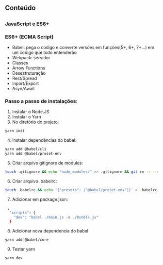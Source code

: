 ## 

## Conteúdo ##

## 

### JavaScript e ES6+ ###
### ES6+ (ECMA Script) ###

- Babel: pega o codigo e converte versões em funções(5+, 6+, 7+...) em um codigo que todo entenderão
- Webpack: servidor
- Classes
- Arrow Functions
- Desestruturação
- Rest/Spread
- Inport/Export
- Asyn/Await


### Passo a passo de instalações: ###
1. Instalar o Node.JS
2. Instalar o Yarn
3. No diretório do projeto:
```sh
yarn init
```
4. Instalar dependências do babel:
```sh
yarn add @babel/cli
yarn add @babel/preset-env
```
5. Criar arquivo gitignore de modulos:
```sh
touch .gitignore && echo "node_modules/" >> .gitignore && git rm -r --cached node_modules ; git status
```
6. Criar arquivo .babelrc:
```sh
touch .babelrc && echo '{"presets": ["@babel/preset-env"]}' > .babelrc
``` 
7. Adicionar em package.json: 
```sh
 ,
  "scripts": {
    "dev": "babel ./main.js -o ./bundle.js"
  } 
```
8. Adicionar nova dependencia do babel
```sh
yarn add @babel/core
```
9. Testar yarn
```sh
yarn dev
```
